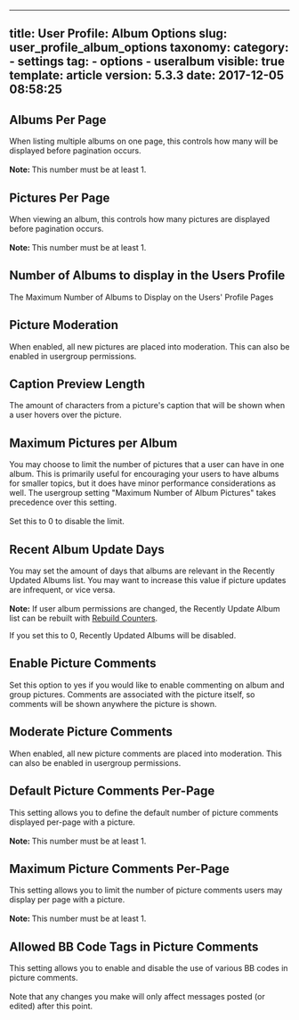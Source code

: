 
---
title: User Profile: Album Options
slug: user_profile_album_options
taxonomy:
    category:
        - settings
    tag:
        - options
        - useralbum
visible: true
template: article
version: 5.3.3
date: 2017-12-05 08:58:25
---

## Albums Per Page
When listing multiple albums on one page, this controls how many will be displayed before pagination occurs.<br />
<br />
<b>Note: </b>This number must be at least 1.

## Pictures Per Page
When viewing an album, this controls how many pictures are displayed before pagination occurs.<br />
<br />
<b>Note: </b>This number must be at least 1.

## Number of Albums to display in the Users Profile
The Maximum Number of Albums to Display on the Users' Profile Pages

## Picture Moderation
When enabled, all new pictures are placed into moderation. This can also be enabled in usergroup permissions.

## Caption Preview Length
The amount of characters from a picture's caption that will be shown when a user hovers over the picture.

## Maximum Pictures per Album
You may choose to limit the number of pictures that a user can have in one album. This is primarily useful for encouraging your users to have albums for smaller topics, but it does have minor performance considerations as well. The usergroup setting "Maximum Number of Album Pictures" takes precedence over this setting.<br />
<br />
Set this to 0 to disable the limit.

## Recent Album Update Days
You may set the amount of days that albums are relevant in the Recently Updated Albums list.  You may want to increase this value if picture updates are infrequent, or vice versa.<br /><br /><strong>Note:</strong> If user album permissions are changed, the Recently Update Album list can be rebuilt with <a href="admincp/misc.php?do=chooser">Rebuild Counters</a>.

If you set this to 0, Recently Updated Albums will be disabled.

## Enable Picture Comments
Set this option to yes if you would like to enable commenting on album and group pictures. Comments are associated with the picture itself, so comments will be shown anywhere the picture is shown.

## Moderate Picture Comments
When enabled, all new picture comments are placed into moderation. This can also be enabled in usergroup permissions.

## Default Picture Comments Per-Page
This setting allows you to define the default number of picture comments displayed per-page with a picture.<br />
<br />
<b>Note: </b>This number must be at least 1.

## Maximum Picture Comments Per-Page
This setting allows you to limit the number of picture comments users may display per page with a picture.<br />
<br />
<b>Note: </b>This number must be at least 1.

## Allowed BB Code Tags in Picture Comments
This setting allows you to enable and disable  the use of various BB codes in picture comments.<br />
<br />
Note that any changes you make will only affect messages posted (or edited) after this point.



